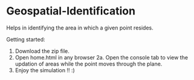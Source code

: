 # Geospatial-Identification
Helps in identifying the area in which a given point resides.

Getting started:

1. Download the zip file.
2. Open home.html in any browser
2a. Open the console tab to view the updation of areas while the point moves through the plane.
3. Enjoy the simulation !! :)

